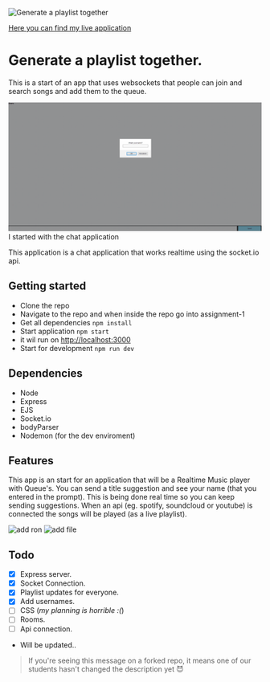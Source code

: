 ![Generate a playlist together](https://media.giphy.com/media/1yTcAAlg6OGUJNNjlb/giphy.gif)

[Here you can find my live application](https://assignment-1-cpohphmfhf.now.sh/)

# Generate a playlist together.

This is a start of an app that uses websockets that people can join and search songs and add them to the queue.

![realtime chat application](assignment-1/read-me-assets/cover.gif)
I started with the chat application

This application is a chat application that works realtime using the socket.io api.


## Getting started

* Clone the repo
* Navigate to the repo and when inside the repo go into assignment-1
* Get all dependencies ```npm install```
* Start application ```npm start```
* it wil run on [http://localhost:3000](http://localhost:3000)
* Start for development ```npm run dev```


## Dependencies
- Node
- Express
- EJS
- Socket.io
- bodyParser
- Nodemon (for the dev enviroment)

## Features

This app is an start for an application that will be a Realtime Music player with Queue's. You can send a title suggestion and see your name (that you entered in the prompt). This is being done real time so you can keep sending suggestions. When an api (eg. spotify, soundcloud or youtube) is connected the songs will be played (as a live playlist).

![add ron](https://media.giphy.com/media/dlfW79NPqRHd0a5Slg/giphy.gif)
![add file](https://media.giphy.com/media/YW1ySJTkaffyajWwUH/giphy.gif)

## Todo
* [x] Express server.
* [x] Socket Connection.
* [x] Playlist updates for everyone.
* [x] Add usernames.
* [ ] CSS (_my planning is horrible :(_)
* [ ] Rooms.
* [ ] Api connection.
* Will be updated..


> If you're seeing this message on a forked repo, it means one of our students hasn't changed the description yet 😈
